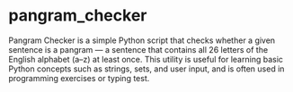 # pangram_checker
Pangram Checker is a simple Python script that checks whether a given sentence is a pangram — a sentence that contains all 26 letters of the English alphabet (a–z) at least once. This utility is useful for learning basic Python concepts such as strings, sets, and user input, and is often used in programming exercises or typing test.
